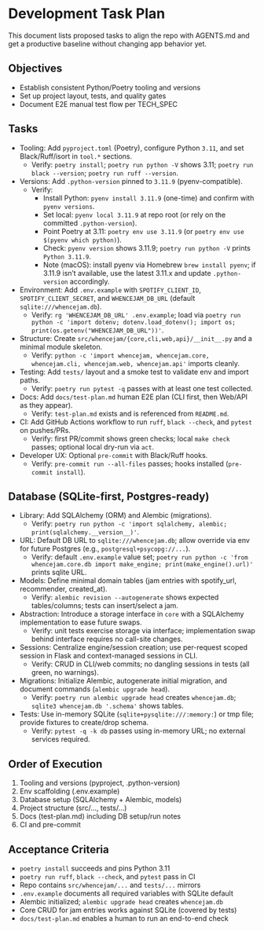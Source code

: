 # Development Task Plan

This document lists proposed tasks to align the repo with AGENTS.md and get a productive baseline without changing app behavior yet.

## Objectives
- Establish consistent Python/Poetry tooling and versions
- Set up project layout, tests, and quality gates
- Document E2E manual test flow per TECH_SPEC

## Tasks
- Tooling: Add `pyproject.toml` (Poetry), configure Python `3.11`, and set Black/Ruff/isort in `tool.*` sections.
  - Verify: `poetry install`; `poetry run python -V` shows 3.11; `poetry run black --version`; `poetry run ruff --version`.
- Versions: Add `.python-version` pinned to `3.11.9` (pyenv-compatible).
  - Verify:
    - Install Python: `pyenv install 3.11.9` (one-time) and confirm with `pyenv versions`.
    - Set local: `pyenv local 3.11.9` at repo root (or rely on the committed `.python-version`).
    - Point Poetry at 3.11: `poetry env use 3.11.9` (or `poetry env use $(pyenv which python)`).
    - Check: `pyenv version` shows 3.11.9; `poetry run python -V` prints `Python 3.11.9`.
    - Note (macOS): install pyenv via Homebrew `brew install pyenv`; if 3.11.9 isn’t available, use the latest 3.11.x and update `.python-version` accordingly.
- Environment: Add `.env.example` with `SPOTIFY_CLIENT_ID`, `SPOTIFY_CLIENT_SECRET`, and `WHENCEJAM_DB_URL` (default `sqlite:///whencejam.db`).
  - Verify: `rg 'WHENCEJAM_DB_URL' .env.example`; load via `poetry run python -c 'import dotenv; dotenv.load_dotenv(); import os; print(os.getenv("WHENCEJAM_DB_URL"))'`.
- Structure: Create `src/whencejam/{core,cli,web,api}/__init__.py` and a minimal module skeleton.
  - Verify: `python -c 'import whencejam, whencejam.core, whencejam.cli, whencejam.web, whencejam.api'` imports cleanly.
- Testing: Add `tests/` layout and a smoke test to validate env and import paths.
  - Verify: `poetry run pytest -q` passes with at least one test collected.
- Docs: Add `docs/test-plan.md` human E2E plan (CLI first, then Web/API as they appear).
  - Verify: `test-plan.md` exists and is referenced from `README.md`.
- CI: Add GitHub Actions workflow to run `ruff`, `black --check`, and `pytest` on pushes/PRs.
  - Verify: first PR/commit shows green checks; local `make check` passes; optional local dry-run via `act`.
- Developer UX: Optional `pre-commit` with Black/Ruff hooks.
  - Verify: `pre-commit run --all-files` passes; hooks installed (`pre-commit install`).

## Database (SQLite-first, Postgres-ready)
- Library: Add SQLAlchemy (ORM) and Alembic (migrations).
  - Verify: `poetry run python -c 'import sqlalchemy, alembic; print(sqlalchemy.__version__)'`.
- URL: Default DB URL to `sqlite:///whencejam.db`; allow override via env for future Postgres (e.g., `postgresql+psycopg://...`).
  - Verify: default `.env.example` value set; `poetry run python -c 'from whencejam.core.db import make_engine; print(make_engine().url)'` prints sqlite URL.
- Models: Define minimal domain tables (jam entries with spotify_url, recommender, created_at).
  - Verify: `alembic revision --autogenerate` shows expected tables/columns; tests can insert/select a jam.
- Abstraction: Introduce a storage interface in `core` with a SQLAlchemy implementation to ease future swaps.
  - Verify: unit tests exercise storage via interface; implementation swap behind interface requires no call-site changes.
- Sessions: Centralize engine/session creation; use per-request scoped session in Flask and context-managed sessions in CLI.
  - Verify: CRUD in CLI/web commits; no dangling sessions in tests (all green, no warnings).
- Migrations: Initialize Alembic, autogenerate initial migration, and document commands (`alembic upgrade head`).
  - Verify: `poetry run alembic upgrade head` creates `whencejam.db`; `sqlite3 whencejam.db '.schema'` shows tables.
- Tests: Use in-memory SQLite (`sqlite+pysqlite:///:memory:`) or tmp file; provide fixtures to create/drop schema.
  - Verify: `pytest -q -k db` passes using in-memory URL; no external services required.

## Order of Execution
1) Tooling and versions (pyproject, .python-version)
2) Env scaffolding (.env.example)
3) Database setup (SQLAlchemy + Alembic, models)
4) Project structure (src/…, tests/…)
5) Docs (test-plan.md) including DB setup/run notes
6) CI and pre-commit

## Acceptance Criteria
- `poetry install` succeeds and pins Python 3.11
- `poetry run ruff`, `black --check`, and `pytest` pass in CI
- Repo contains `src/whencejam/...` and `tests/...` mirrors
- `.env.example` documents all required variables with SQLite default
- Alembic initialized; `alembic upgrade head` creates `whencejam.db`
- Core CRUD for jam entries works against SQLite (covered by tests)
- `docs/test-plan.md` enables a human to run an end-to-end check
